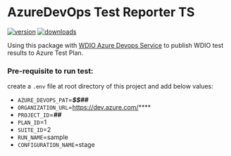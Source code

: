 # AzureDevOps Test Reporter TS

[![version](https://img.shields.io/npm/v/azuredevops-test-reporter-ts.svg)](https://www.npmjs.com/package/azuredevops-test-reporter-ts)
[![downloads](https://img.shields.io/npm/dt/azuredevops-test-reporter-ts.svg)](https://www.npmjs.com/package/azuredevops-test-reporter-ts)

Using this package with [WDIO Azure Devops Service](https://github.com/techconative/wdio-azure-devops-service) to publish WDIO test results to Azure Test Plan.

### Pre-requisite to run test:
create a `.env` file at root directory of this project and add below values:
- `AZURE_DEVOPS_PAT`=***$$##***
- `ORGANIZATION_URL`=https://dev.azure.com/****
- `PROJECT_ID`=***##***
- `PLAN_ID`=1
- `SUITE_ID`=2
- `RUN_NAME`=sample
- `CONFIGURATION_NAME`=stage